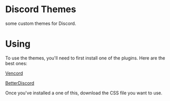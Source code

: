 # Discord Themes

some custom themes for Discord.

# Using
To use the themes, you'll need to first install one of the plugins. Here are the best ones:

[Vencord](https://github.com/Vendicated/Vencord)

[BetterDiscord](https://github.com/BetterDiscord/BetterDiscord)


Once you've installed a one of this, download the CSS file you want to use.
